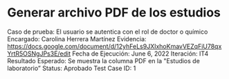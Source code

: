 # Generar archivo PDF de los estudios

Caso de prueba: El usuario se autentica con el rol de doctor o químico
Encargado: Carolina Herrera Martínez
Evidencia: https://docs.google.com/document/d/12yhFeLs9JXIxhoKmavVEZqFiU78qxYrtR5OSNgJPs3E/edit
Fecha de Ejecución: June 6, 2022
Iteración: IT4
Resultado Esperado: Se muestra la columna PDF en la "Estudios de laboratorio”
Status: Aprobado
Test Case ID: 1